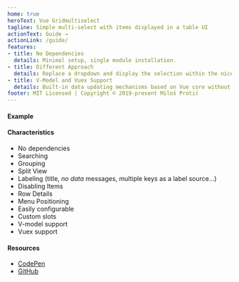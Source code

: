 ```yaml
---
home: true
heroText: Vue Gridmultiselect
tagline: Simple multi-select with items displayed in a table UI
actionText: Guide →
actionLink: /guide/
features:
- title: No Dependencies
  details: Minimal setup, single module installation.
- title: Different Approach
  details: Replace a dropdown and display the selection within the nice table/grid UI. 
- title: V-Model and Vuex Support
  details: Built-in data updating mechanisms based on Vue core without events
footer: MIT Licensed | Copyright © 2019-present Miloš Protić
---
```


#### Example

<InitialExample />

#### Characteristics

- No dependencies
- Searching
- Grouping
- Split View
- Labeling (title, _no data_ messages, multiple keys as a label source...)
- Disabling Items
- Row Details
- Menu Positioning
- Easily configurable
- Custom slots
- V-model support
- Vuex support

#### Resources

- [CodePen](https://codepen.io/protic_milos/pen/vYEKywq)
- [GitHub](https://github.com/ProticM/vue-gridmultiselect)